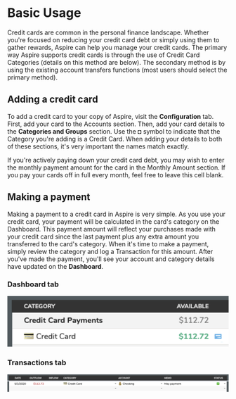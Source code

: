 # Basic Usage

Credit cards are common in the personal finance landscape. Whether you're focused on reducing your credit card debt or simply using them to gather rewards, Aspire can help you manage your credit cards. The primary way Aspire supports credit cards is through the use of Credit Card Categories \(details on this method are below\). The secondary method is by using the existing account transfers functions \(most users should select the primary method\).

## Adding a credit card

To add a credit card to your copy of Aspire, visit the **Configuration** tab. First, add your card to the Accounts section. Then, add your card details to the **Categories and Groups** section. Use the **◘** symbol to indicate that the Category you're adding is a Credit Card. When adding your details to both of these sections, it's very important the names match exactly.

If you're actively paying down your credit card debt, you may wish to enter the monthly payment amount for the card in the Monthly Amount section. If you pay your cards off in full every month, feel free to leave this cell blank.

## Making a payment

Making a payment to a credit card in Aspire is very simple. As you use your credit card, your payment will be calculated in the card's category on the Dashboard. This payment amount will reflect your purchases made with your credit card since the last payment plus any extra amount you transferred to the card's category. When it's time to make a payment, simply review the category and log a Transaction for this amount. After you've made the payment, you'll see your account and category details have updated on the **Dashboard**.

### **Dashboard** tab

![](../.gitbook/assets/dashboard%20%281%29.png)

### **Transactions** tab

![](../.gitbook/assets/transactions.png)


